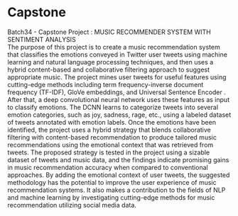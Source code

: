 # Capstone
Batch34 - Capstone Project : MUSIC RECOMMENDER SYSTEM WITH SENTIMENT ANALYSIS  
The purpose of this project is to create a music recommendation system that
classifies the emotions conveyed in Twitter user tweets using machine learning and
natural language processing techniques, and then uses a hybrid content-based and
collaborative filtering approach to suggest appropriate music.
The project mines user tweets for useful features using cutting-edge methods
including term frequency-inverse document frequency (TF-IDF), GloVe
embeddings, and Universal Sentence Encoder . After that, a deep convolutional
neural network uses these features as input to classify emotions. The DCNN learns
to categorize tweets into several emotion categories, such as joy, sadness, rage, etc.,
using a labeled dataset of tweets annotated with emotion labels. Once the emotions
have been identified, the project uses a hybrid strategy that blends collaborative
filtering with content-based recommendation to produce tailored music
recommendations using the emotional context that was retrieved from tweets.
The proposed strategy is tested in the project using a sizable dataset of tweets and
music data, and the findings indicate promising gains in music recommendation
accuracy when compared to conventional approaches. By adding the emotional
context of user tweets, the suggested methodology has the potential to improve the
user experience of music recommendation systems. It also makes a contribution to
the fields of NLP and machine learning by investigating cutting-edge methods for
music recommendation utilizing social media data.

